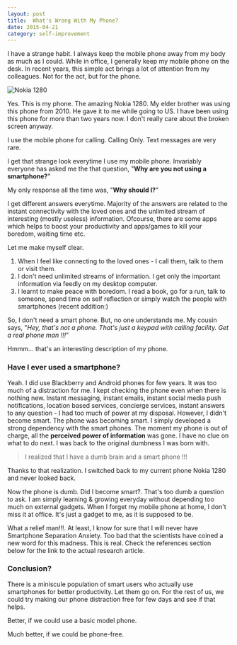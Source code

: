 ```yaml
---
layout: post
title:  What's Wrong With My Phone?
date: 2015-04-21
category: self-improvement
---
```


I have a strange habit. I always keep the mobile phone away from my body as much as I could. While in office, I generally keep my mobile phone on the desk. In recent years, this simple act brings a lot of attention from my colleagues. Not for the act, but for the phone.

![Nokia 1280]({{site.img-path}}/nokia-1280.jpg)  

Yes. This is my phone. The amazing Nokia 1280. My elder brother was using this phone from 2010. He gave it to me while going to US. I have been using this phone for more than two years now. I don't really care about the broken screen anyway.

I use the mobile phone for calling. Calling Only. Text messages are very rare.

I get that strange look everytime I use my mobile phone. Invariably everyone has asked me the that question, "**Why are you not using a smartphone?**"

My only response all the time was, "**Why should I?**"

I get different answers everytime. Majority of the answers are related to the instant connectivity with the loved ones and the unlimited stream of interesting (mostly useless) information. Ofcourse, there are some apps which helps to boost your productivity and apps/games to kill your boredom, waiting time etc.

Let me make myself clear.

1. When I feel like connecting to the loved ones - I call them, talk to them or visit them.
2. I don't need unlimited streams of information. I get only the important information via feedly on my desktop computer.
3. I learnt to make peace with boredom. I read a book, go for a run, talk to someone, spend time on self reflection or simply watch the people with smartphones (recent addition:)

So, I don't need a smart phone. But, no one understands me. My cousin says, "_Hey, that's not a phone. That's just a keypad with calling facility. Get a real phone man !!!_"

Hmmm... that's an interesting description of my phone.

### Have I ever used a smartphone?

Yeah. I did use Blackberry and Android phones for few years. It was too much of a distraction for me. I kept checking the phone even when there is nothing new. Instant messaging, instant emails, instant social media push notifications, location based services, concierge services, instant answers to any question - I had too much of power at my disposal. However, I didn't become smart. The phone was becoming smart. I simply developed a strong dependency with the smart phones. The moment my phone is out of charge, all the **perceived power of information** was gone. I have no clue on what to do next. I was back to the original dumbness I was born with. 

> I realized that I have a dumb brain and a smart phone !!!

Thanks to that realization. I switched back to my current phone Nokia 1280 and never looked back. 

Now the phone is dumb. Did I become smart?. That's too dumb a question to ask. I am simply learning & growing everyday without depending too much on external gadgets. When I forget my mobile phone at home, I don't miss it at office. It's just a gadget to me, as it is supposed to be. 

What a relief man!!!. At least, I know for sure that I will never have Smartphone Separation Anxiety. Too bad that the scientists have coined a new word for this madness. This is real. Check the references section below for the link to the actual research article.

### Conclusion?

There is a miniscule population of smart users who actually use smartphones for better productivity. Let them go on. For the rest of us, we could try making our phone distraction free for few days and see if that helps.

Better, if we could use a basic model phone.  

Much better, if we could be phone-free.  
